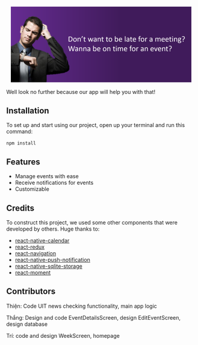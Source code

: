 <p align="center">
    <img alt="awesome" src="promo/promo.png" width="480" />
</p>

Well look no further because our app will help you with that!

## Installation

To set up and start using our project, open up your terminal and run this command:
```
npm install
```

## Features
* Manage events with ease
* Receive notifications for events
* Customizable

## Credits

To construct this project, we used some other components that were developed by others.
Huge thanks to:
* [react-native-calendar](https://github.com/wix/react-native-calendars)
* [react-redux](https://github.com/reduxjs/react-redux)
* [react-navigation](https://reactnavigation.org/)
* [react-native-push-notification](https://github.com/zo0r/react-native-push-notification)
* [react-native-sqlite-storage](https://github.com/andpor/react-native-sqlite-storage)
* [react-moment](https://www.npmjs.com/package/react-moment)

## Contributors

Thiện: Code UIT news checking functionality, main app logic

Thắng: Design and code EventDetailsScreen, design EditEventScreen, design database

Trí: code and design WeekScreen, homepage
